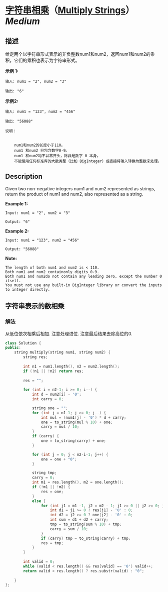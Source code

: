 # [字符串相乘](https://leetcode-cn.com/problems/multiply-strings)（[Multiply Strings](https://leetcode.com/problems/multiply-strings)）*Medium*
## 描述
给定两个以字符串形式表示的非负整数num1和num2，返回num1和num2的乘积，它们的乘积也表示为字符串形式。

**示例 1:**
```
输入: num1 = "2", num2 = "3"

输出: "6"
```

**示例2:**
```
输入: num1 = "123", num2 = "456"

输出: "56088"

说明：


	num1和num2的长度小于110。
	num1 和num2 只包含数字0-9。
	num1 和num2均不以零开头，除非是数字 0 本身。
	不能使用任何标准库的大数类型（比如 BigInteger）或直接将输入转换为整数来处理。
```

## Description
Given two non-negative integers num1 and num2 represented as strings, return the product of num1 and num2, also represented as a string.

**Example 1:**
```
Input: num1 = "2", num2 = "3"

Output: "6"
```

**Example 2:**
```
Input: num1 = "123", num2 = "456"

Output: "56088"
```
**Note:**



	The length of both num1 and num2 is < 110.
	Both num1 and num2 containonly digits 0-9.
	Both num1 and num2do not contain any leading zero, except the number 0 itself.
	You must not use any built-in BigInteger library or convert the inputs to integer directly.



## 字符串表示的数相乘
### 解法
从低位依次相乘后相加. 注意处理进位. 注意最后结果去除高位的0.

```c++
class Solution {
public:
    string multiply(string num1, string num2) {
        string res;
        
        int n1 = num1.length(), n2 = num2.length();
        if (!n1 || !n2) return res;
        
        res = "";
        
        for (int i = n2-1; i >= 0; i--) {
            int d = num2[i] - '0';
            int carry = 0;

            string one = "";
            for (int j = n1-1; j >= 0; j--) {
                int mul = (num1[j] - '0') * d + carry;
                one = to_string(mul % 10) + one;
                carry = mul / 10;
            }
            if (carry) {
                one = to_string(carry) + one;
            }

            for (int j = 0; j < n2-i-1; j++) {
                one = one + "0";
            }

            string tmp;
            carry = 0;
            int m1 = res.length(), m2 = one.length();
            if (!m1 || !m2) {
                res = one;
            }
            else {
                for (int j1 = m1 -1, j2 = m2 - 1; j1 >= 0 || j2 >= 0; j1--, j2--) {
                    int d1 = j1 >= 0 ? res[j1] - '0' : 0;
                    int d2 = j2 >= 0 ? one[j2] - '0' : 0;
                    int sum = d1 + d2 + carry;
                    tmp = to_string(sum % 10) + tmp;
                    carry = sum / 10;
                }
                if (carry) tmp = to_string(carry) + tmp;
                res = tmp;
            }
        }
        
        int valid = 0;
        while (valid < res.length() && res[valid] == '0') valid++;
        return valid < res.length() ? res.substr(valid) : "0";
        
    }
};
```